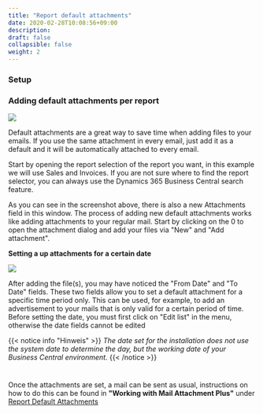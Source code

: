```yaml
---
title: "Report default attachments"
date: 2020-02-28T10:08:56+09:00
description: 
draft: false
collapsible: false
weight: 2
---
```

### Setup

### Adding default attachments per report

![](images/apps/attachmentreportselection.png)

Default attachments are a great way to save time when adding files to your emails. If you use the same attachment in every email, just add it as a default and it will be automatically attached to every email.

Start by opening the report selection of the report you want, in this example we will use Sales and Invoices. If you are not sure where to find the report selector, you can always use the Dynamics 365 Business Central search feature.

As you can see in the screenshot above, there is also a new Attachments field in this window. The process of adding new default attachments works like adding attachments to your regular mail. Start by clicking on the 0 to open the attachment dialog and add your files via "New" and "Add attachment".

**Setting a up attachments for a certain date**

![](images/apps/attachmentdates.png)

After adding the file(s), you may have noticed the "From Date" and "To Date" fields. These two fields allow you to set a default attachment for a specific time period only. This can be used, for example, to add an advertisement to your mails that is only valid for a certain period of time. Before setting the date, you must first click on "Edit list" in the menu, otherwise the date fields cannot be edited

{{< notice info "Hinweis" >}}
 _The date set for the installation does not use the system date to determine the day, but the working date of your Business Central environment._
{{< /notice >}}
#

Once the attachments are set, a mail can be sent as usual, instructions on how to do this can be found in **"Working with Mail Attachment Plus"** under [Report Default Attachments](en-us/apps/mail-attachments-plus/working-with-map/defaults-report/)
